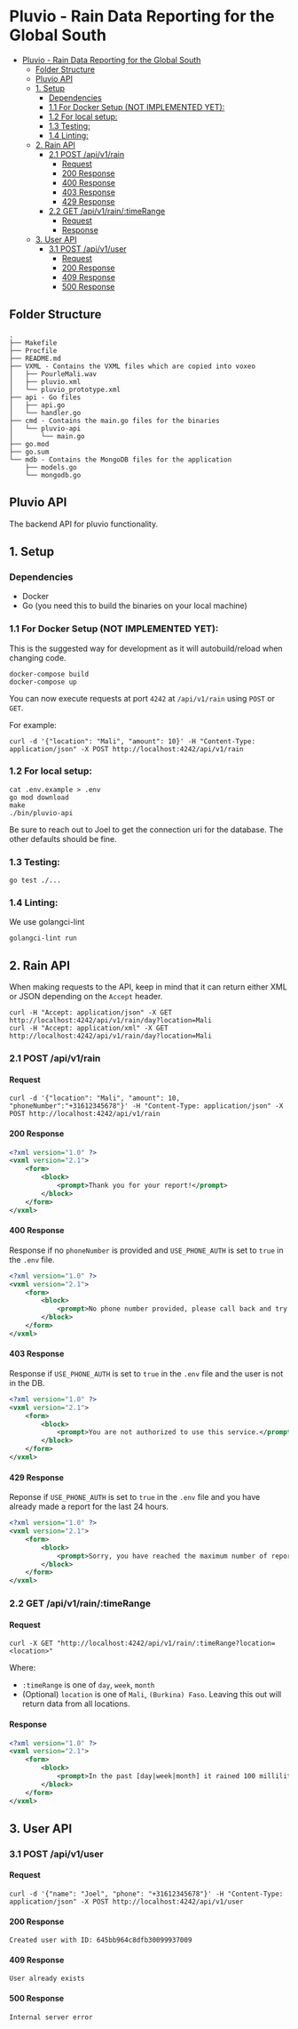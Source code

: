# Pluvio - Rain Data Reporting for the Global South

- [Pluvio - Rain Data Reporting for the Global South](#pluvio---rain-data-reporting-for-the-global-south)
	- [Folder Structure](#folder-structure)
	- [Pluvio API](#pluvio-api)
	- [1. Setup](#1-setup)
		- [Dependencies](#dependencies)
		- [1.1 For Docker Setup (NOT IMPLEMENTED YET):](#11-for-docker-setup-not-implemented-yet)
		- [1.2 For local setup:](#12-for-local-setup)
		- [1.3 Testing:](#13-testing)
		- [1.4 Linting:](#14-linting)
	- [2. Rain API](#2-rain-api)
		- [2.1 POST /api/v1/rain](#21-post-apiv1rain)
			- [Request](#request)
			- [200 Response](#200-response)
			- [400 Response](#400-response)
			- [403 Response](#403-response)
			- [429 Response](#429-response)
		- [2.2 GET /api/v1/rain/:timeRange](#22-get-apiv1raintimerange)
			- [Request](#request-1)
			- [Response](#response)
	- [3. User API](#3-user-api)
		- [3.1 POST /api/v1/user](#31-post-apiv1user)
			- [Request](#request-2)
			- [200 Response](#200-response-1)
			- [409 Response](#409-response)
			- [500 Response](#500-response)


## Folder Structure

```
.
├── Makefile
├── Procfile
├── README.md
├── VXML - Contains the VXML files which are copied into voxeo
│   ├── PourleMali.wav
│   ├── pluvio.xml
│   └── pluvio_prototype.xml
├── api - Go files
│   ├── api.go
│   └── handler.go
├── cmd - Contains the main.go files for the binaries
│   └── pluvio-api
│       └── main.go
├── go.mod
├── go.sum
└── mdb - Contains the MongoDB files for the application
    ├── models.go
    └── mongodb.go
```

## Pluvio API

The backend API for pluvio functionality.

## 1. Setup

### Dependencies

- Docker
- Go (you need this to build the binaries on your local machine)

### 1.1 For Docker Setup (NOT IMPLEMENTED YET):

This is the suggested way for development as it will autobuild/reload when changing
code.

```
docker-compose build
docker-compose up
```

You can now execute requests at port `4242` at `/api/v1/rain` using `POST` or `GET`.

For example:

```
curl -d '{"location": "Mali", "amount": 10}' -H "Content-Type: application/json" -X POST http://localhost:4242/api/v1/rain
```

### 1.2 For local setup:

```
cat .env.example > .env
go mod download
make
./bin/pluvio-api
```

Be sure to reach out to Joel to get the connection uri for the database. The other defaults should be fine.

### 1.3 Testing:

```
go test ./...
```

### 1.4 Linting:

We use golangci-lint

```
golangci-lint run
```

## 2. Rain API

When making requests to the API, keep in mind that it can return either XML or JSON depending on the `Accept` header.
```
curl -H "Accept: application/json" -X GET http://localhost:4242/api/v1/rain/day?location=Mali
curl -H "Accept: application/xml" -X GET http://localhost:4242/api/v1/rain/day?location=Mali
```

### 2.1 POST /api/v1/rain

#### Request

```
curl -d '{"location": "Mali", "amount": 10, "phoneNumber":"+31612345678"}' -H "Content-Type: application/json" -X POST http://localhost:4242/api/v1/rain
```

#### 200 Response

```xml
<?xml version="1.0" ?>
<vxml version="2.1">
	<form>
		<block>
			<prompt>Thank you for your report!</prompt>
		</block>
	</form>
</vxml>
```

#### 400 Response
Response if no `phoneNumber` is provided and `USE_PHONE_AUTH` is set to `true` in the `.env` file.

```xml
<?xml version="1.0" ?>
<vxml version="2.1">
	<form>
		<block>
			<prompt>No phone number provided, please call back and try again.</prompt>
		</block>
	</form>
</vxml>
```

#### 403 Response
Response if  `USE_PHONE_AUTH` is set to `true` in the `.env` file and the user is not in the DB.

```xml
<?xml version="1.0" ?>
<vxml version="2.1">
	<form>
		<block>
			<prompt>You are not authorized to use this service.</prompt>
		</block>
	</form>
</vxml>
```

#### 429 Response
Reponse if `USE_PHONE_AUTH` is set to `true` in the `.env` file and you have already made a report for the last 24 hours.

```xml
<?xml version="1.0" ?>
<vxml version="2.1">
	<form>
		<block>
			<prompt>Sorry, you have reached the maximum number of reports for today.</prompt>
		</block>
	</form>
</vxml>
```

### 2.2 GET /api/v1/rain/:timeRange

#### Request

```
curl -X GET "http://localhost:4242/api/v1/rain/:timeRange?location=<location>"
```
Where:
- `:timeRange` is one of `day`, `week`, `month`
- (Optional) `location` is one of `Mali`, `(Burkina) Faso`. Leaving this out will return data from all locations.

#### Response

```xml
<?xml version="1.0" ?>
<vxml version="2.1">
	<form>
		<block>
			<prompt>In the past [day|week|month] it rained 100 milliliters</prompt>
		</block>
	</form>
</vxml>
```


## 3. User API

### 3.1 POST /api/v1/user

#### Request

```
curl -d '{"name": "Joel", "phone": "+31612345678"}' -H "Content-Type: application/json" -X POST http://localhost:4242/api/v1/user
```


#### 200 Response

```
Created user with ID: 645bb964c8dfb30099937009
```

#### 409 Response

```
User already exists
```

#### 500 Response

```
Internal server error
```